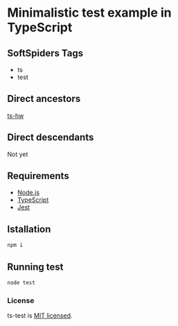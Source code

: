 # Minimalistic test example in TypeScript

## SoftSpiders Tags

* ts
* test

## Direct ancestors

[ts-hw](https://github.com/softspider/ts-hw)

## Direct descendants

Not yet

## Requirements

* [Node.js](https://nodejs.org/en/download/package-manager/)
* [TypeScript](https://www.typescriptlang.org/)
* [Jest](https://jestjs.io/)

## Istallation

```sh
npm i
```

## Running test

```sh
node test
```

### License

ts-test is [MIT licensed](./LICENSE).

